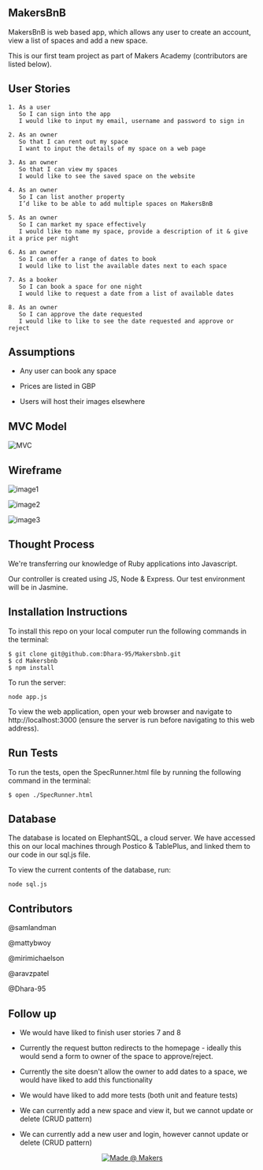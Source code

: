 ## MakersBnB
MakersBnB is web based app, which allows any user to create an account, view a list of spaces and add a new space. 

This is our first team project as part of Makers Academy (contributors are listed below).

**User Stories**
----

```
1. As a user
   So I can sign into the app
   I would like to input my email, username and password to sign in

2. As an owner
   So that I can rent out my space
   I want to input the details of my space on a web page

3. As an owner
   So that I can view my spaces
   I would like to see the saved space on the website

4. As an owner
   So I can list another property
   I’d like to be able to add multiple spaces on MakersBnB

5. As an owner
   So I can market my space effectively
   I would like to name my space, provide a description of it & give it a price per night

6. As an owner
   So I can offer a range of dates to book
   I would like to list the available dates next to each space

7. As a booker
   So I can book a space for one night
   I would like to request a date from a list of available dates

8. As an owner
   So I can approve the date requested
   I would like to like to see the date requested and approve or reject

```

**Assumptions**
----

- Any user can book any space

- Prices are listed in GBP

- Users will host their images elsewhere


**MVC Model**
----
![MVC](https://github.com/samlandman/Makersbnb/blob/master/images/image.png)

**Wireframe**
----

![image1](https://github.com/samlandman/Makersbnb/blob/master/public/images/Screen%20Shot%202020-07-13%20at%2015.00.21%202.png)

![image2](https://github.com/samlandman/Makersbnb/blob/master/public/images/Screen%20Shot%202020-07-13%20at%2015.00.00%202.png)

![image3](https://github.com/samlandman/Makersbnb/blob/master/public/images/Screen%20Shot%202020-07-13%20at%2015.00.47%202.png)


**Thought Process**
----
We're transferring our knowledge of Ruby applications into Javascript.

Our controller is created using JS, Node & Express.
Our test environment will be in Jasmine. 

**Installation Instructions**
----
To install this repo on your local computer run the following commands in the terminal:

```
$ git clone git@github.com:Dhara-95/Makersbnb.git
$ cd Makersbnb
$ npm install
```

To run the server:

```
node app.js
```

To view the web application, open your web browser and navigate to http://localhost:3000 (ensure the server is run before navigating to this web address).

**Run Tests**
----
To run the tests, open the SpecRunner.html file by running the following command in the terminal:

```
$ open ./SpecRunner.html
``` 

**Database**
----
The database is located on ElephantSQL, a cloud server. We have accessed this on our local machines through Postico & TablePlus, and linked them to our code in our sql.js file.

To view the current contents of the database, run:
```
node sql.js
```

**Contributors**
----

@samlandman

@mattybwoy

@mirimichaelson

@aravzpatel

@Dhara-95

**Follow up**
----

- We would have liked to finish user stories 7 and 8 

- Currently the request button redirects to the homepage - ideally this would send a form to owner of the space to approve/reject. 

- Currently the site doesn't allow the owner to add dates to a space, we would have liked to add this functionality 

- We would have liked to add more tests (both unit and feature tests)

- We can currently add a new space and view it, but we cannot update or delete (CRUD pattern)

- We can currently add a new user and login, however cannot update or delete (CRUD pattern)


<p align="center">
    <a href="https://https://makers.tech/">
        <img src="https://img.shields.io/badge/-created%40makers-red"
            alt="Made @ Makers"></a>
</p>
